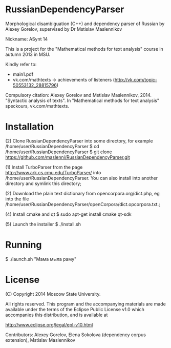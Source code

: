 RussianDependencyParser
=======================

Morphological disambiguation (C++) and dependency parser of Russian by Alexey Gorelov, supervised by Dr Mstislav Maslennikov

Nickname: ASynt 14

This is a project for the "Mathematical methods for text analysis" course in autumn 2013 in MSU. 

Kindly refer to:
- main1.pdf
- vk.com/mathtexts -> achievements of listeners (http://vk.com/topic-50553132_28815796)

Compulsory citation:
Alexey Gorelov and Mstislav Maslennikov, 2014. "Syntactic analysis of texts". In "Mathematical methods for text analysis" speckours, vk.com/mathtexts.


Installation
============

(2) Clone RussianDependencyParser into some directory, for example /home/user/RussianDependencyParser
   $ cd /home/user/RussianDependencyParser
   $ git clone https://github.com/maslenni/RussianDependencyParser.git

(1) Install TurboParser from the page http://www.ark.cs.cmu.edu/TurboParser/ into /home/user/RussianDependencyParser. You can also install into another directory and symlink this directory;

(2) Download the plain text dictionary from opencorpora.org/dict.php, eg into the file /home/user/RussianDependencyParser/openCorpora/dict.opcorpora.txt.;

(4) Install cmake and qt
    $ sudo apt-get install cmake qt-sdk
    
(5) Launch the installer
    $ ./install.sh

Running
=======

$ ./launch.sh "Мама мыла раму"

License
=======

   (C) Copyright 2014 Moscow State University.

   All rights reserved. This program and the accompanying materials
   are made available under the terms of the Eclipse Public License v1.0
   which accompanies this distribution, and is available at
   
   http://www.eclipse.org/legal/epl-v10.html
  
   Contributors:
       Alexey Gorelov, Elena Sokolova (dependency corpus extension), Mstislav Maslennikov
